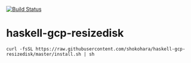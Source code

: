 [![Build Status](https://travis-ci.org/shokohara/haskell-gcp-resizedisk.svg?branch=master)](https://travis-ci.org/shokohara/haskell-gcp-resizedisk)

# haskell-gcp-resizedisk

`curl -fsSL https://raw.githubusercontent.com/shokohara/haskell-gcp-resizedisk/master/install.sh | sh`
